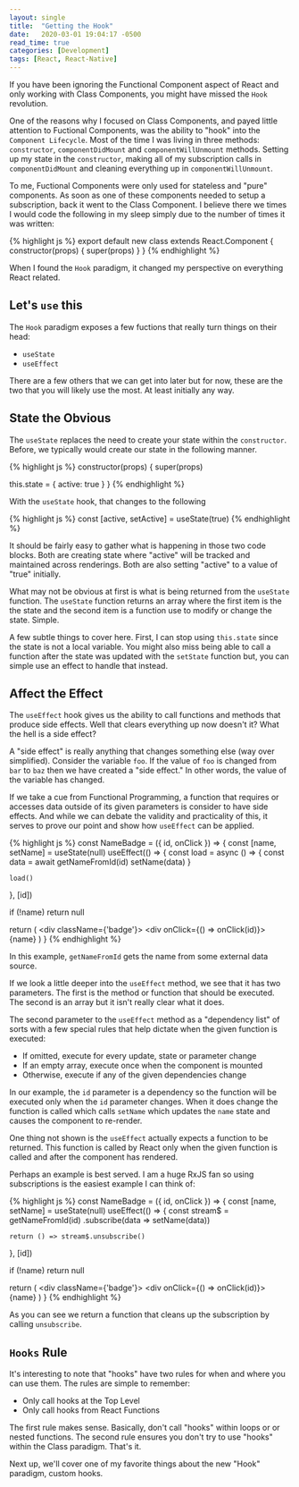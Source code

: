 ```yaml
---
layout: single
title:  "Getting the Hook"
date:   2020-03-01 19:04:17 -0500
read_time: true
categories: [Development]
tags: [React, React-Native]
---
```

If you have been ignoring the Functional Component aspect of React and only working with Class Components, you might have
missed the `Hook` revolution.

One of the reasons why I focused on Class Components, and payed little attention to Fuctional Components,  was the ability 
to "hook" into the `Component Lifecycle`. Most of the time I was living in three methods: `constructor`, `componentDidMount` and 
`componentWillUnmount` methods. Setting up my state in the `constructor`, making all of my subscription calls in 
`componentDidMount` and cleaning everything up in `componentWillUnmount`.

To me, Fuctional Components were only used for stateless and "pure" components. As soon as one of these components needed
to setup a subscription, back it went to the Class Component. I believe there we times I would code the following in my
sleep simply due to the number of times it was written:

{% highlight js %}
export default new class extends React.Component {
  constructor(props) {
    super(props)
  }
}
{% endhighlight %}

When I found the `Hook` paradigm, it changed my perspective on everything React related.

## Let's `use` this

The `Hook` paradigm exposes a few fuctions that really turn things on their head:
* `useState`
* `useEffect`

There are a few others that we can get into later but for now, these are the two that you will likely use the most.
At least initially any way.

## State the Obvious

The `useState` replaces the need to create your state within the `constructor`. Before, we typically would create our state
in the following manner.

{% highlight js %}
constructor(props) {
  super(props)

  this.state = { active: true }
}
{% endhighlight %}

With the `useState` hook, that changes to the following

{% highlight js %}
const [active, setActive] = useState(true)
{% endhighlight %}

It should be fairly easy to gather what is happening in those two code blocks. Both are creating state where "active" will
be tracked and maintained across renderings. Both are also setting "active" to a value of "true" initially.

What may not be obvious at first is what is being returned from the `useState` function. The `useState` function returns an array
where the first item is the the state and the second item is a function use to modify or change the state. Simple.

A few subtle things to cover here. First, I can stop using `this.state` since the state is not a local variable.
You might also miss being able to call a function after the state was updated with the `setState` function but, 
you can simple use an effect to handle that instead.

## Affect the Effect

The `useEffect` hook gives us the ability to call functions and methods that produce side effects. Well that clears everything up
now doesn't it? What the hell is a side effect?

A "side effect" is really anything that changes something else (way over simplified). Consider the variable `foo`. If the value of 
`foo` is changed from `bar` to `baz` then we have created a "side effect." In other words, the value of the variable has changed.

If we take a cue from Functional Programming, a function that requires or accesses data outside of its given parameters is 
consider to have side effects. And while we can debate the validity and practicality of this, it serves to prove our point and
show how `useEffect` can be applied.

{% highlight js %}
const NameBadge = ({ id, onClick }) => {
  const [name, setName] = useState(null)
  useEffect(() => {
    const load = async () => {
      const data = await getNameFromId(id)
      setName(data)
    }

    load()
  }, [id])

  if (!name)
    return null

  return (
    <div className={'badge'}>
      <div onClick={() => onClick(id)}>{name}</div>
    </div>
  )
}
{% endhighlight %}

In this example, `getNameFromId` gets the name from some external data source.

If we look a little deeper into the `useEffect` method, we see that it has two parameters. The first is the method or function
that should be executed. The second is an array but it isn't really clear what it does.

The second parameter to the `useEffect` method as a "dependency list" of sorts with a few special rules that help dictate
when the given function is executed:
* If omitted, execute for every update, state or parameter change
* If an empty array, execute once when the component is mounted
* Otherwise, execute if any of the given dependencies change

In our example, the `id` parameter is a dependency so the function will be executed only when the `id` parameter changes.
When it does change the function is called which calls `setName` which updates the `name` state and causes the component
to re-render.

One thing not shown is the `useEffect` actually expects a function to be returned. This function is called by React only
when the given function is called and after the component has rendered.

Perhaps an example is best served. I am a huge RxJS fan so using subscriptions is the easiest example I can think of:

{% highlight js %}
const NameBadge = ({ id, onClick }) => {
  const [name, setName] = useState(null)
  useEffect(() => {
    const stream$ = getNameFromId(id)
      .subscribe(data => setName(data))

    return () => stream$.unsubscribe()
  }, [id])

  if (!name)
    return null

  return (
    <div className={'badge'}>
      <div onClick={() => onClick(id)}>{name}</div>
    </div>
  )
}
{% endhighlight %}

As you can see we return a function that cleans up the subscription by calling `unsubscribe`.

## `Hooks` Rule

It's interesting to note that "hooks" have two rules for when and where you can use them. The rules are simple to
remember:
* Only call hooks at the Top Level
* Only call hooks from React Functions

The first rule makes sense. Basically, don't call "hooks" within loops or or nested functions. The second rule ensures you don't
try to use "hooks" within the Class paradigm. That's it. 

Next up, we'll cover one of my favorite things about the new "Hook" paradigm, custom hooks.

